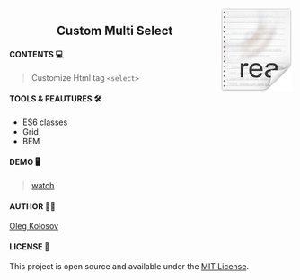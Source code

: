 <img src="icon.png" align="right" />
<h2 style="text-align: center;">Custom Multi Select</h2>

#### CONTENTS  💻

> Customize Html tag ```<select>```

#### TOOLS & FEAUTURES 🛠

* ES6 classes
* Grid
* BEM

#### DEMO  🖥

> [watch]()


#### AUTHOR  👨‍💻

[Oleg Kolosov](https://github.com/Oleg-Kolosov)


#### LICENSE  📜

This project is open source and available under the [MIT License](https://github.com/git/git-scm.com/blob/main/MIT-LICENSE.txt).

